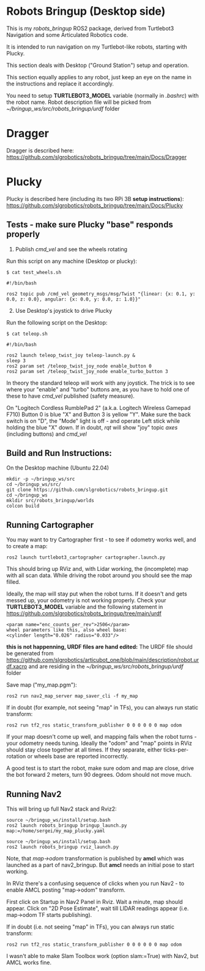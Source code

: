 # Robots Bringup (Desktop side)

This is my *robots_bringup* ROS2 package, derived from Turtlebot3 Navigation and some Articulated Robotics code.

It is intended to run navigation on my Turtlebot-like robots, starting with Plucky.

This section deals with Desktop ("Ground Station") setup and operation.

This section equally applies to any robot, just keep an eye on the name in the instructions and replace it accordingly.

You need to setup **TURTLEBOT3_MODEL** variable (normally in _.bashrc_) with the robot name. Robot description file will be picked from _~/bringup_ws/src/robots_bringup/urdf_ folder

# Dragger

Dragger is described here: https://github.com/slgrobotics/robots_bringup/tree/main/Docs/Dragger

# Plucky

Plucky is described here (including its two RPi 3B **setup instructions**): https://github.com/slgrobotics/robots_bringup/tree/main/Docs/Plucky

## Tests - make sure Plucky "base" responds properly

1. Publish _cmd_vel_ and see the wheels rotating

Run this script on any machine (Desktop or plucky):

```
$ cat test_wheels.sh 

#!/bin/bash

ros2 topic pub /cmd_vel geometry_msgs/msg/Twist "{linear: {x: 0.1, y: 0.0, z: 0.0}, angular: {x: 0.0, y: 0.0, z: 1.0}}"

```

2. Use Desktop's joystick to drive Plucky

Run the following script on the Desktop:
```
$ cat teleop.sh

#!/bin/bash

ros2 launch teleop_twist_joy teleop-launch.py &
sleep 3
ros2 param set /teleop_twist_joy_node enable_button 0
ros2 param set /teleop_twist_joy_node enable_turbo_button 3
```
In theory the standard teleop will work with any joystick. The trick is to see where your "enable" and "turbo" buttons are, as you have to hold one of these to have _cmd_vel_ published (safety measure).

On "Logitech Cordless RumblePad 2" (a.k.a. Logitech Wireless Gamepad F710) Button 0 is blue "X" and Button 3 is yellow "Y". Make sure the back switch is on "D", the "Mode" light is off - and operate Left stick while holding the blue "X" down. If in doubt, _rqt_ will show "joy" topic _axes_ (including buttons) and _cmd_vel_

## Build and Run Instructions:

On the Desktop machine (Ubuntu 22.04)
```
mkdir -p ~/bringup_ws/src
cd ~/bringup_ws/src/
git clone https://github.com/slgrobotics/robots_bringup.git
cd ~/bringup_ws
mkldir src/robots_bringup/worlds
colcon build
```

## Running Cartographer

You may want to try Cartographer first - to see if odometry works well, and to create a map:
```
ros2 launch turtlebot3_cartographer cartographer.launch.py
```
This should bring up RViz and, with Lidar working, the (incomplete) map with all scan data. While driving the robot around you should see the map filled.

Ideally, the map will stay put when the robot turns. If it doesn't and gets messed up, your odometry is not working properly. Check your **TURTLEBOT3_MODEL** variable and the following statement in https://github.com/slgrobotics/robots_bringup/tree/main/urdf
```
<param name="enc_counts_per_rev">2506</param>
wheel parameters like this, also wheel base:
<cylinder length="0.026" radius="0.033"/>

```
**this is not happenning, URDF files are hand edited:**
  The URDF file should be generated from https://github.com/slgrobotics/articubot_one/blob/main/description/robot.urdf.xacro and are residing in the _~/bringup_ws/src/robots_bringup/urdf_ folder


Save map ("my_map.pgm"):
```
ros2 run nav2_map_server map_saver_cli -f my_map
```
If in doubt (for example, not seeing "map" in TFs), you can always run static transform:
```
ros2 run tf2_ros static_transform_publisher 0 0 0 0 0 0 map odom
```
If your map doesn't come up well, and mapping fails when the robot turns - your odometry needs tuning.
Ideally the "odom" and "map" points in RViz should stay close together at all times.
If they separate, either ticks-per-rotation or wheels base are reported incorrectly.

A good test is to start the robot, make sure odom and map are close, drive the bot forward 2 meters, turn 90 degrees.
Odom should not move much.

## Running Nav2

This will bring up full Nav2 stack and Rviz2:
```
source ~/bringup_ws/install/setup.bash
ros2 launch robots_bringup bringup_launch.py map:=/home/sergei/my_map_plucky.yaml

source ~/bringup_ws/install/setup.bash
ros2 launch robots_bringup rviz_launch.py
```
Note, that *map->odom* transformation is published by **amcl** which was launched as a part of nav2_bringup. But **amcl** needs an initial pose to start working.

In RViz there's a confusing sequence of clicks when you run Nav2 - to enable AMCL posting "map->odom" transform. 

First click on Startup in Nav2 Panel in Rviz. Wait a minute, map should appear. Click on "2D Pose Estimate", wait till LIDAR readings appear (i.e. map->odom TF starts publishing).

If in doubt (i.e. not seeing "map" in TFs), you can always run static transform:
```
ros2 run tf2_ros static_transform_publisher 0 0 0 0 0 0 map odom
```
I wasn't able to make Slam Toolbox work (option slam:=True) with Nav2, but AMCL works fine.
